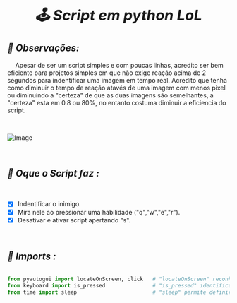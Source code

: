 ### ***<h1 align="center"> 🕹 Script em python LoL </h1>***

## ***📌 Observações:***

&emsp; Apesar de ser um script simples e com poucas linhas, acredito ser bem eficiente para projetos simples em que não exige reação acima de 2 segundos para indentificar uma imagem em tempo real. Acredito que tenha como diminuir o tempo de reação atavés de uma imagem com menos pixel ou diminuindo a "certeza" de que as duas imagens são semelhantes, a "certeza" esta em 0.8 ou 80%, no entanto costuma diminuir a eficiencia do script.

   

&nbsp;

<img src="https://github.com/MayconCoutinho/script_lol/blob/main/Anima%C3%A7%C3%A3o213564.gif" alt="Image">


&nbsp;

## ***📌 Oque o Script faz :***
&nbsp;
   - [x] Indentificar o inimigo.
   - [x] Mira nele ao pressionar uma habilidade ("q","w","e","r").
   - [x] Desativar e ativar script apertando "s".

&nbsp;

## ***📡 Imports :***


```python
 
from pyautogui import locateOnScreen, click   # "locateOnScreen" reconhecimento de imagem em tempo real, "click" mover o mouse.
from keyboard import is_pressed               # "is_pressed" identificar se alguma tecla específica esta sendo pressionada do teclado
from time import sleep                        # "sleep" permite definir pausas de tempo antes de ativar alguma coisa.         

```
